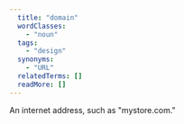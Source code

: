 ```yaml
---
  title: "domain"
  wordClasses:
    - "noun"
  tags:
    - "design"
  synonyms:
    - "URL"
  relatedTerms: []
  readMore: []
---
```

An internet address, such as "mystore.com."
